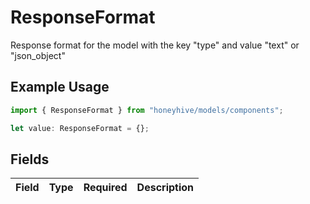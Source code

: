 # ResponseFormat

Response format for the model with the key "type" and value "text" or "json_object"

## Example Usage

```typescript
import { ResponseFormat } from "honeyhive/models/components";

let value: ResponseFormat = {};
```

## Fields

| Field       | Type        | Required    | Description |
| ----------- | ----------- | ----------- | ----------- |